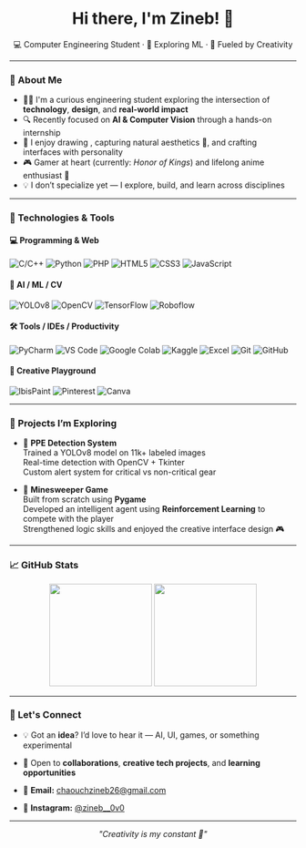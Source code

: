 <h1 align="center">Hi there, I'm Zineb! 🌙</h1>
<p align="center">
  💻 Computer Engineering Student · 🤖 Exploring ML · 🎨 Fueled by Creativity
</p>

---

### 🚀 About Me

- 👩‍💻 I'm a curious engineering student exploring the intersection of **technology**, **design**, and **real-world impact**
- 🔍 Recently focused on **AI & Computer Vision** through a hands-on internship
- 🎨 I enjoy drawing , capturing natural aesthetics 📸, and crafting interfaces with personality
- 🎮 Gamer at heart (currently: *Honor of Kings*) and lifelong anime enthusiast 🌸
- 💡 I don’t specialize yet — I explore, build, and learn across disciplines

---

### 🧰 Technologies & Tools

#### 💻 Programming & Web
![C/C++](https://img.shields.io/badge/-C/C++-333333?style=flat&logo=cplusplus)
![Python](https://img.shields.io/badge/-Python-333333?style=flat&logo=python)
![PHP](https://img.shields.io/badge/-PHP-333333?style=flat&logo=php)
![HTML5](https://img.shields.io/badge/-HTML5-333333?style=flat&logo=html5)
![CSS3](https://img.shields.io/badge/-CSS3-333333?style=flat&logo=css3)
![JavaScript](https://img.shields.io/badge/-JavaScript-333333?style=flat&logo=javascript)

#### 🤖 AI / ML / CV
![YOLOv8](https://img.shields.io/badge/-YOLOv8-333333?style=flat&logo=ultralytics)
![OpenCV](https://img.shields.io/badge/-OpenCV-333333?style=flat&logo=opencv)
![TensorFlow](https://img.shields.io/badge/-TensorFlow-333333?style=flat&logo=tensorflow)
![Roboflow](https://img.shields.io/badge/-Roboflow-333333?style=flat&logo=roboflow)

#### 🛠️ Tools / IDEs / Productivity
![PyCharm](https://img.shields.io/badge/-PyCharm-333333?style=flat&logo=pycharm)
![VS Code](https://img.shields.io/badge/-VS%20Code-333333?style=flat&logo=visualstudiocode)
![Google Colab](https://img.shields.io/badge/-Google%20Colab-333333?style=flat&logo=googlecolab)
![Kaggle](https://img.shields.io/badge/-Kaggle-333333?style=flat&logo=kaggle)
![Excel](https://img.shields.io/badge/-Excel-333333?style=flat&logo=microsoftexcel)
![Git](https://img.shields.io/badge/-Git-333333?style=flat&logo=git)
![GitHub](https://img.shields.io/badge/-GitHub-333333?style=flat&logo=github)

#### 🎨 Creative Playground
![IbisPaint](https://img.shields.io/badge/-IbisPaint-333333?style=flat&logo=procreate)
![Pinterest](https://img.shields.io/badge/-Pinterest-333333?style=flat&logo=pinterest)
![Canva](https://img.shields.io/badge/-Canva-333333?style=flat&logo=canva)

---

### 🔭 Projects I’m Exploring

- 🎯 **PPE Detection System**  
  Trained a YOLOv8 model on 11k+ labeled images  
  Real-time detection with OpenCV + Tkinter  
  Custom alert system for critical vs non-critical gear

- 🧠 **Minesweeper Game**  
  Built from scratch using **Pygame**  
  Developed an intelligent agent using **Reinforcement Learning** to compete with the player  
  Strengthened logic skills and enjoyed the creative interface design 🎮

---

### 📈 GitHub Stats

<p align="center">
  <img height="180em" src="https://github-readme-stats.vercel.app/api?username=yourusername&show_icons=true&theme=radical" />
  <img height="180em" src="https://github-readme-stats.vercel.app/api/top-langs/?username=yourusername&layout=compact&theme=radical" />
</p>

---

### 💬 Let's Connect

- 💡 Got an **idea**? I’d love to hear it — AI, UI, games, or something experimental
- 🤝 Open to **collaborations**, **creative tech projects**, and **learning opportunities**
  
- 📧 **Email:** [chaouchzineb26@gmail.com](mailto:chaouchzineb26@gmail.com)
- 📸 **Instagram:** [@zineb__0v0](https://instagram.com/zineb__0v0)

---

<p align="center">
  <em>"Creativity is my constant 💜"</em>
</p>
